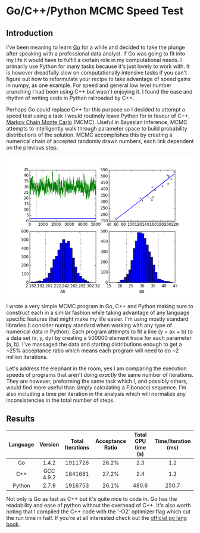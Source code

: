 Go/C++/Python MCMC Speed Test
=============================

Introduction
------------

I've been meaning to learn [Go](http://golang.org/) for a while and decided to take the plunge after speaking with a professional data analyst.
If Go was going to fit into my life it would have to fulfill a certain role in my computational needs.
I primarily use Python for many tasks because it's just lovely to work with.
It is however dreadfully slow on computationally intensive tasks if you can't figure out how to reformulate your recipe to take advantage of speed gains in numpy, as one example.
For speed and general low level number crunching I had been using C++ but wasn't enjoying it.
I found the ease and rhythm of writing code in Python railroaded by C++.

Perhaps Go could replace C++ for this purpose so I decided to attempt a speed test using a task I would routinely leave Python for in favour of C++, [Markov Chain Monte Carlo](https://en.wikipedia.org/wiki/Markov_chain_Monte_Carlo) (MCMC).
Useful in Bayesian Inference, MCMC attempts to intelligently walk through parameter space to build probability distributions of the solution.
MCMC accomplishes this by creating a numerical chain of accepted randomly drawn numbers, each link dependent on the previous step.

![Sample 5000 element trace](mcmc_sample.png)

I wrote a very simple MCMC program in Go, C++ and Python making sure to construct each in a similar fashion while taking advantage of any language specific features that might make my life easier.
I'm using mostly standard libraries (I consider numpy standard when working with any type of numerical data in Python).
Each program attempts to fit a line (y = ax + b) to a data set (x, y, dy) by creating a 500000 element trace for each parameter (a, b).
I've massaged the data and starting distributions enough to get a ~25% acceptance ratio which means each program will need to do ~2 million iterations.

Let's address the elephant in the room, yes I am comparing the execution speeds of programs that aren't doing _exactly_ the same number of iterations.
They are however, preforming the same task which I, and possibly others, would find more useful than simply calculating a Fibonacci sequence.
I'm also including a time per iteration in the analysis which will normalize any inconsistencies in the total number of steps.

Results
-------

| Language | Version | Total Iterations | Acceptance Ratio | Total CPU time (s) | Time/Iteration (ms) |
|:---:|:---:|:---:|:---:|:---:|:---:|
| Go | 1.4.2 | 1911726 | 26.2% | 2.3 | 1.2 |
| C++ | GCC 4.9.2 | 1841681 | 27.2% | 2.4 | 1.3 |
| Python | 2.7.9 | 1916753 | 26.1% | 480.6 | 250.7 |

Not only is Go as fast as C++ but it's quite nice to code in.
Go has the readability and ease of python without the overhead of C++.
It's also worth noting that I compiled the C++ code with the '-O2' optimizer flag which cut the run time in half.
If you're at all interested check out the [official go lang book](http://www.golang-book.com).
